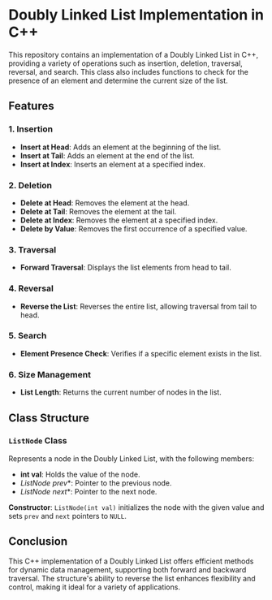 # Doubly Linked List Implementation in C++

This repository contains an implementation of a Doubly Linked List in C++, providing a variety of operations such as insertion, deletion, traversal, reversal, and search. This class also includes functions to check for the presence of an element and determine the current size of the list.

## Features

### 1. Insertion
- **Insert at Head**: Adds an element at the beginning of the list.
- **Insert at Tail**: Adds an element at the end of the list.
- **Insert at Index**: Inserts an element at a specified index.

### 2. Deletion
- **Delete at Head**: Removes the element at the head.
- **Delete at Tail**: Removes the element at the tail.
- **Delete at Index**: Removes the element at a specified index.
- **Delete by Value**: Removes the first occurrence of a specified value.

### 3. Traversal
- **Forward Traversal**: Displays the list elements from head to tail.

### 4. Reversal
- **Reverse the List**: Reverses the entire list, allowing traversal from tail to head.

### 5. Search
- **Element Presence Check**: Verifies if a specific element exists in the list.

### 6. Size Management
- **List Length**: Returns the current number of nodes in the list.

## Class Structure

### `ListNode` Class
Represents a node in the Doubly Linked List, with the following members:
- **int val**: Holds the value of the node.
- **ListNode* prev**: Pointer to the previous node.
- **ListNode* next**: Pointer to the next node.

**Constructor**: `ListNode(int val)` initializes the node with the given value and sets `prev` and `next` pointers to `NULL`.

## Conclusion

This C++ implementation of a Doubly Linked List offers efficient methods for dynamic data management, supporting both forward and backward traversal. The structure's ability to reverse the list enhances flexibility and control, making it ideal for a variety of applications.

